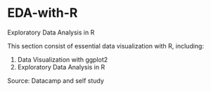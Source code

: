 # EDA-with-R
Exploratory Data Analysis in R

This section consist of essential data visualization with R, including:
1. Data Visualization with ggplot2
2. Exploratory Data Analysis in R

Source: Datacamp and self study
